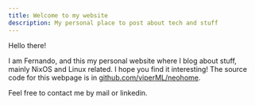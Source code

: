 ```yaml
---
title: Welcome to my website
description: My personal place to post about tech and stuff
---
```


Hello there!

I am Fernando, and this my personal website where I blog about stuff, mainly NixOS and Linux related. I hope you find it interesting!
The source code for this webpage is in [github.com/viperML/neohome](https://github.com/viperML/neohome).

Feel free to contact me by mail or linkedin.

